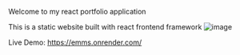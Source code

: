 Welcome to my react portfolio application

This is a static website built with react frontend framework
![image](https://user-images.githubusercontent.com/68200057/206828561-fdcc0445-fe5a-4bd7-9d2c-ef4c0eb1970f.png)

Live Demo: https://emms.onrender.com/
